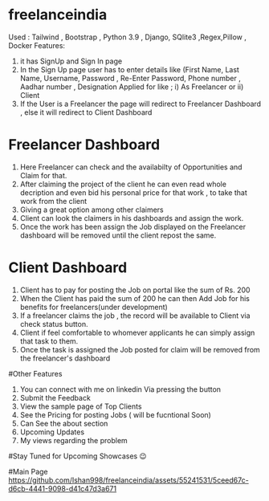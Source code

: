 # freelanceindia

Used : Tailwind , Bootstrap , Python 3.9 , Django, SQlite3 ,Regex,Pillow , Docker
Features:
1) it has SignUp and Sign In page 
2) In the Sign Up page user has to enter details like (First Name, Last Name, Username, Password , Re-Enter Password, Phone number , Aadhar number , Designation Applied for like ; i) As Freelancer or ii) Client 
3) If the User is a Freelancer the page will redirect to Freelancer Dashboard , else it will redirect to Client Dashboard
# Freelancer Dashboard

1) Here Freelancer can check and the availabilty of Opportunities and Claim for that. 
2) After claiming the project of the client he can even read whole decription and even bid his personal price for that work , to take that work from the client
3) Giving a great option among other claimers
4) Client can look the claimers in his dashboards and assign the work.
5) Once the work has been assign the Job displayed on the Freelancer dashboard will be removed until the client repost the same.
# Client Dashboard

1) Client has to pay for posting the Job on portal like the sum of Rs. 200 
2) When the Client has paid the sum of 200 he can then Add Job for his benefits for freelancers(under development)
3) If a freelancer claims the job , the record will be available to Client via check status button.
4) Client if feel comfortable to whomever applicants he can simply assign that task to them.
5) Once the task is assigned the Job posted for claim will be removed from the freelancer's dashboard

#Other Features
1) You can connect with me on linkedin Via pressing the button
2) Submit the Feedback
3) View the sample page of Top Clients
4) See the Pricing for posting Jobs ( will be fucntional Soon)
5) Can See the about section 
6) Upcoming Updates
7) My views regarding the problem

#Stay Tuned for Upcoming Showcases 😉

#Main Page
https://github.com/Ishan998/freelanceindia/assets/55241531/5ceed67c-d6cb-4441-9098-d41c47d3a671

